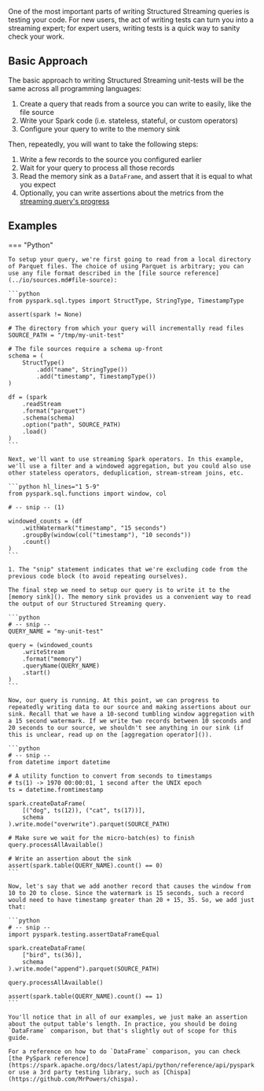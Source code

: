 One of the most important parts of writing Structured Streaming queries is testing your code. For new users, the act of writing tests can turn you into a streaming expert; for expert users, writing tests is a quick way to sanity check your work.

## Basic Approach

The basic approach to writing Structured Streaming unit-tests will be the same across all programming languages:

1. Create a query that reads from a source you can write to easily, like the file source
2. Write your Spark code (i.e. stateless, stateful, or custom operators)
3. Configure your query to write to the memory sink 

Then, repeatedly, you will want to take the following steps:

1. Write a few records to the source you configured earlier
2. Wait for your query to process all those records
3. Read the memory sink as a `DataFrame`, and assert that it is equal to what you expect
4. Optionally, you can write assertions about the metrics from the [streaming query's progress](../operations/query_progress.md)

## Examples

=== "Python"

    To setup your query, we're first going to read from a local directory of Parquet files. The choice of using Parquet is arbitrary; you can use any file format described in the [file source reference](../io/sources.md#file-source):

    ```python
    from pyspark.sql.types import StructType, StringType, TimestampType

    assert(spark != None)

    # The directory from which your query will incrementally read files
    SOURCE_PATH = "/tmp/my-unit-test"

    # The file sources require a schema up-front
    schema = (
        StructType()
            .add("name", StringType())
            .add("timestamp", TimestampType())
    )

    df = (spark
        .readStream
        .format("parquet")
        .schema(schema)
        .option("path", SOURCE_PATH)
        .load()
    )
    ```

    Next, we'll want to use streaming Spark operators. In this example, we'll use a filter and a windowed aggregation, but you could also use other stateless operators, deduplication, stream-stream joins, etc.

    ```python hl_lines="1 5-9"
    from pyspark.sql.functions import window, col

    # -- snip -- (1)

    windowed_counts = (df
        .withWatermark("timestamp", "15 seconds")
        .groupBy(window(col("timestamp"), "10 seconds"))
        .count()
    )
    ```

    1. The "snip" statement indicates that we're excluding code from the previous code block (to avoid repeating ourselves).

    The final step we need to setup our query is to write it to the [memory sink](). The memory sink provides us a convenient way to read the output of our Structured Streaming query.

    ```python
    # -- snip --
    QUERY_NAME = "my-unit-test"

    query = (windowed_counts
        .writeStream
        .format("memory") 
        .queryName(QUERY_NAME)
        .start()
    )
    ```

    Now, our query is running. At this point, we can progress to repeatedly writing data to our source and making assertions about our sink. Recall that we have a 10-second tumbling window aggregation with a 15 second watermark. If we write two records between 10 seconds and 20 seconds to our source, we shouldn't see anything in our sink (if this is unclear, read up on the [aggregation operator]()).

    ```python
    # -- snip -- 
    from datetime import datetime

    # A utility function to convert from seconds to timestamps
    # ts(1) -> 1970 00:00:01, 1 second after the UNIX epoch
    ts = datetime.fromtimestamp

    spark.createDataFrame(
        [("dog", ts(12)), ("cat", ts(17))],
        schema
    ).write.mode("overwrite").parquet(SOURCE_PATH)

    # Make sure we wait for the micro-batch(es) to finish
    query.processAllAvailable()

    # Write an assertion about the sink
    assert(spark.table(QUERY_NAME).count() == 0)
    ```

    Now, let's say that we add another record that causes the window from 10 to 20 to close. Since the watermark is 15 seconds, such a record would need to have timestamp greater than 20 + 15, 35. So, we add just that:

    ```python
    # -- snip -- 
    import pyspark.testing.assertDataFrameEqual

    spark.createDataFrame(
        ["bird", ts(36)],
        schema
    ).write.mode("append").parquet(SOURCE_PATH)

    query.processAllAvailable()

    assert(spark.table(QUERY_NAME).count() == 1)
    ```

    You'll notice that in all of our examples, we just make an assertion about the output table's length. In practice, you should be doing `DataFrame` comparison, but that's slightly out of scope for this guide.

    For a reference on how to do `DataFrame` comparison, you can check [the PySpark reference](https://spark.apache.org/docs/latest/api/python/reference/api/pyspark.testing.assertDataFrameEqual.html) or use a 3rd party testing library, such as [Chispa](https://github.com/MrPowers/chispa).



